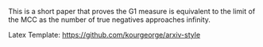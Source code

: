 This is a short paper that proves the G1 measure is equivalent to the limit of
the MCC as the number of true negatives approaches infinity.


Latex Template: https://github.com/kourgeorge/arxiv-style
